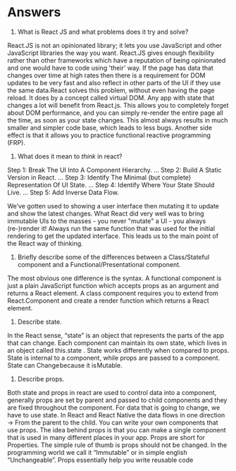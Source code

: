 # Answers

1.  What is React JS and what problems does it try and solve?

React.JS is not an opinionated library; it lets you use JavaScript and other JavaScript libraries the way you want. React.JS gives enough flexibility rather than other frameworks which have a reputation of being opinionated and one would have to code using 'their' way.
If the page has data that changes over time at high rates then there is a requirement for DOM updates to be very fast and also reflect in other parts of the UI if they use the same data.React solves this problem, without even having the page reload. It does by a concept called virtual DOM.
Any app with state that changes a lot will benefit from React.js.
This allows you to completely forget about DOM performance, and you can simply re-render the entire page all the time, as soon as your state changes. This almost always results in much smaller and simpler code base, which leads to less bugs.
Another side effect is that it allows you to practice functional reactive programming (FRP).

1.  What does it mean to _think_ in react?

Step 1: Break The UI Into A Component Hierarchy. ...
Step 2: Build A Static Version in React. ...
Step 3: Identify The Minimal (but complete) Representation Of UI State. ...
Step 4: Identify Where Your State Should Live. ...
Step 5: Add Inverse Data Flow.

We’ve gotten used to showing a user interface then mutating it to update and show the latest changes. What React did very well was to bring immutable UIs to the masses - you never "mutate" a UI - you always (re-)render it! Always run the same function that was used for the initial rendering to get the updated interface. This leads us to the main point of the React way of thinking.

1.  Briefly describe some of the differences between a Class/Stateful component and a Functional/Presentational component.

The most obvious one difference is the syntax. A functional component is just a plain JavaScript function which accepts props as an argument and returns a React element. A class component requires you to extend from React.Component and create a render function which returns a React element.

1.  Describe state.

In the React sense, “state” is an object that represents the parts of the app that can change. Each component can maintain its own state, which lives in an object called this.state .
State works differently when compared to props. State is internal to a component, while props are passed to a component.
State can Change because it is Mutable.

1.  Describe props.

Both state and props in react are used to control data into a component, generally props are set by parent and passed to child components and they are fixed throughout the component. For data that is going to change, we have to use state.
In React and React Native the data flows in one direction -> From the parent to the child. You can write your own components that use props. The idea behind props is that you can make a single component that is used in many different places in your app.
Props are short for Properties. The simple rule of thumb is props should not be changed. In the programming world we call it “Immutable” or in simple english “Unchangeable”.
Props essentially help you write reusable code
